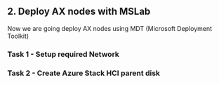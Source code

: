## 2. Deploy AX nodes with MSLab

Now we are going deploy AX nodes using MDT (Microsoft Deployment Toolkit)

### Task 1 - Setup required Network



### Task 2 - Create Azure Stack HCI parent disk


